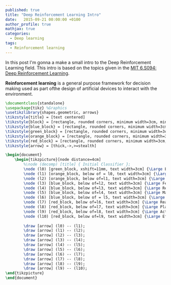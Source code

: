```yaml
---
published: true
title: "Deep Reinforcement Learning Intro"
date:   2015-09-21 00:00:00 +0100
author_profile: true
mathjax: true
categories:
  - Deep learning
tags:
  - Reinforcement learning
---
```


In this post I'm gonna a make a small intro to the Deep Reinforcement Learning field. This intro is based on the topics given in the [MIT 6.S094: Deep Reinforcement Learning](https://www.youtube.com/watch?v=MQ6pP65o7OM).

**Reinforcement learning** is a general purpose framework for decision making used as part ofthe design of artificial devices to interact with the environment.

```latex {cmd=true, hide=true}
\documentclass{standalone}
\usepackage{tikz} %Graphics
\usetikzlibrary{shapes.geometric, arrows}
\tikzstyle{title} = [text centered]
\tikzstyle{block} = [rectangle, rounded corners, minimum width=3cm, minimum height=1.5cm,text centered, draw=black, fill=blue!30]
\tikzstyle{blue_block} = [rectangle, rounded corners, minimum width=3cm, minimum height=1.5cm,text centered, draw=black, fill=blue!30]
\tikzstyle{green_block} = [rectangle, rounded corners, minimum width=3cm, minimum height=1cm,text centered, draw=black, fill=green!30]
\tikzstyle{orange_block} = [rectangle, rounded corners, minimum width=3cm, minimum height=1.5cm,text centered, draw=black, fill=orange!30]
\tikzstyle{red_block} = [rectangle, rounded corners, minimum width=3cm, minimum height=1.5cm,text centered, draw=black, fill=red!30]
\tikzstyle{arrow} = [thick,->,>=stealth]

\begin{document}
	\begin{tikzpicture}[node distance=4cm]
		%\node (decomp) [title] { Initial Classifier };
		\node (l0) [green_block, xshift=11mm, text width=3cm] {\Large Environment};			
		\node (l1) [orange_block, below of = l0, text width=3cm] {\Large Sensors};
		\node (l2) [orange_block, below of=l1, text width=3cm] {\Large Sensor Data};
		\node (l3) [blue_block, below of=l2, text width=3cm] {\Large Feature Extraction};
		\node (l4) [blue_block, below of=l3, text width=3cm] {\Large Representation Learning};
		\node (l5) [blue_block, below of=l4, text width=3cm] {\Large Machine Learning};			
		\node (l6) [blue_block, below of = l5, text width=3cm] {\Large Knowledge};
		\node (l7) [red_block, below of=l6, text width=3cm] {\Large Reasoning};
		\node (l8) [red_block, below of=l7, text width=3cm] {\Large Planning};
		\node (l9) [red_block, below of=l8, text width=3cm] {\Large Action};
		\node (l10) [red_block, below of=l9, text width=3cm] {\Large Effector};
				
		\draw [arrow] (l0) -- (l1);		
		\draw [arrow] (l1) -- (l2);
		\draw [arrow] (l2) -- (l3);
		\draw [arrow] (l3) -- (l4);		
		\draw [arrow] (l4) -- (l5);		
		\draw [arrow] (l5) -- (l6);
		\draw [arrow] (l6) -- (l7);
		\draw [arrow] (l7) -- (l8);		
		\draw [arrow] (l8) -- (l9);		
		\draw [arrow] (l9) -- (l10);
\end{tikzpicture}
\end{document}
```
